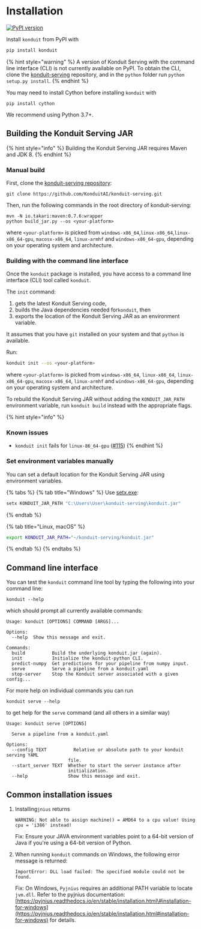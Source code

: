 # Installation

[![PyPI version](https://badge.fury.io/py/konduit.svg)](https://badge.fury.io/py/konduit)

Install `konduit` from PyPI with

```bash
pip install konduit
```

{% hint style="warning" %}
A version of Konduit Serving with the command line interface \(CLI\) is not currently available on PyPI. To obtain the CLI, clone the [konduit-serving](https://github.com/KonduitAI/konduit-serving) repository, and in the `python` folder run `python setup.py install`.
{% endhint %}

You may need to install Cython before installing `konduit` with

```text
pip install cython
```

We recommend using Python 3.7+.

## Building the Konduit Serving JAR

{% hint style="info" %}
Building the Konduit Serving JAR requires Maven and JDK 8.
{% endhint %}

### Manual build

First, clone the [konduit-serving repository](https://github.com/KonduitAI/konduit-serving):

```text
git clone https://github.com/KonduitAI/konduit-serving.git
```

Then, run the following commands in the root directory of konduit-serving:

```text
mvn -N io.takari:maven:0.7.6:wrapper
python build_jar.py --os <your-platform>
```

where `<your-platform>` is picked from `windows-x86_64`,`linux-x86_64`,`linux-x86_64-gpu`, `macosx-x86_64`, `linux-armhf` and `windows-x86_64-gpu`, depending on your operating system and architecture.

### Building with the command line interface

Once the `konduit` package is installed, you have access to a command line interface \(CLI\) tool called `konduit`.

The `init` command:

1. gets the latest Konduit Serving code, 
2. builds the Java dependencies needed for`konduit`, then 
3. exports the location of the Konduit Serving JAR as an environment variable. 

It assumes that you have `git` installed on your system and that `python` is available.

Run:

```bash
konduit init --os <your-platform>
```

where `<your-platform>` is picked from `windows-x86_64`, `linux-x86_64`, `linux-x86_64-gpu`,  `macosx-x86_64`, `linux-armhf` and `windows-x86_64-gpu`, depending on your operating system and architecture.

To rebuild the Konduit Serving JAR without adding the `KONDUIT_JAR_PATH` environment variable, run `konduit build` instead with the appropriate flags.

{% hint style="info" %}
### Known issues

* `konduit init` fails for  `linux-86_64-gpu` \([\#115](https://github.com/KonduitAI/konduit-serving/issues/115)\)
{% endhint %}

### Set environment variables manually

You can set a default location for the Konduit Serving JAR using environment variables.

{% tabs %}
{% tab title="Windows" %}
Use [setx.exe](https://docs.microsoft.com/en-us/windows-server/administration/windows-commands/setx):

```bash
setx KONDUIT_JAR_PATH "C:\Users\User\konduit-serving\konduit.jar"
```
{% endtab %}

{% tab title="Linux, macOS" %}
```bash
export KONDUIT_JAR_PATH="~/konduit-serving/konduit.jar"
```
{% endtab %}
{% endtabs %}

## Command line interface

You can test the `konduit` command line tool by typing the following into your command line:

```text
konduit --help
```

which should prompt all currently available commands:

```text
Usage: konduit [OPTIONS] COMMAND [ARGS]...

Options:
  --help  Show this message and exit.

Commands:
  build          Build the underlying konduit.jar (again).
  init           Initialize the konduit-python CLI.
  predict-numpy  Get predictions for your pipeline from numpy input.
  serve          Serve a pipeline from a konduit.yaml
  stop-server    Stop the Konduit server associated with a given config...
```

For more help on individual commands you can run

```text
konduit serve --help
```

to get help for the `serve` command \(and all others in a similar way\)

```text
Usage: konduit serve [OPTIONS]

  Serve a pipeline from a konduit.yaml

Options:
  --config TEXT          Relative or absolute path to your konduit serving YAML
                       file.
  --start_server TEXT  Whether to start the server instance after 
                       initialization.
  --help               Show this message and exit.
```

## Common installation issues

1. Installing`jnius` returns

   ```text
   WARNING: Not able to assign machine() = AMD64 to a cpu value! Using cpu = 'i386' instead!
   ```

   Fix: Ensure your JAVA environment variables point to a 64-bit version of Java if you're using a 64-bit version of Python.  

2. When running `konduit` commands on Windows, the following error message is returned:

   ```text
   ImportError: DLL load failed: The specified module could not be found.
   ```

   Fix: On Windows, `Pyjnius` requires an additional PATH variable to locate `jvm.dll`. Refer to the pyjnius documentation: [https://pyjnius.readthedocs.io/en/stable/installation.html\#installation-for-windows](https://pyjnius.readthedocs.io/en/stable/installation.html#installation-for-windows) for details.

